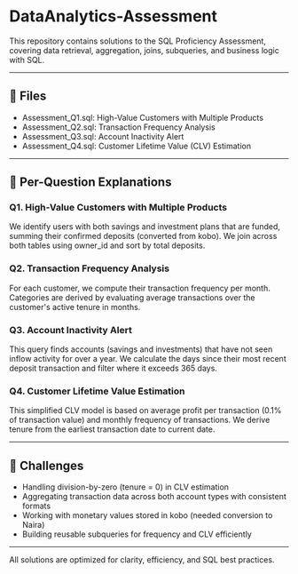 # DataAnalytics-Assessment

This repository contains solutions to the SQL Proficiency Assessment, covering data retrieval, aggregation, joins, subqueries, and business logic with SQL.

---

## 📁 Files

- Assessment_Q1.sql: High-Value Customers with Multiple Products
- Assessment_Q2.sql: Transaction Frequency Analysis
- Assessment_Q3.sql: Account Inactivity Alert
- Assessment_Q4.sql: Customer Lifetime Value (CLV) Estimation

---

## 🧠 Per-Question Explanations

### Q1. High-Value Customers with Multiple Products
We identify users with both savings and investment plans that are funded, summing their confirmed deposits (converted from kobo). We join across both tables using owner_id and sort by total deposits.

### Q2. Transaction Frequency Analysis
For each customer, we compute their transaction frequency per month. Categories are derived by evaluating average transactions over the customer's active tenure in months.

### Q3. Account Inactivity Alert
This query finds accounts (savings and investments) that have not seen inflow activity for over a year. We calculate the days since their most recent deposit transaction and filter where it exceeds 365 days.

### Q4. Customer Lifetime Value Estimation
This simplified CLV model is based on average profit per transaction (0.1% of transaction value) and monthly frequency of transactions. We derive tenure from the earliest transaction date to current date.

---

## 🚧 Challenges

- Handling division-by-zero (tenure = 0) in CLV estimation
- Aggregating transaction data across both account types with consistent formats
- Working with monetary values stored in kobo (needed conversion to Naira)
- Building reusable subqueries for frequency and CLV efficiently

---

All solutions are optimized for clarity, efficiency, and SQL best practices.

